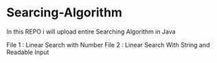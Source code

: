 # Searcing-Algorithm
In this REPO i will upload entire Searching Algorithm in Java

File 1 : Linear Search with Number
File 2 : Linear Search With String and Readable Input
